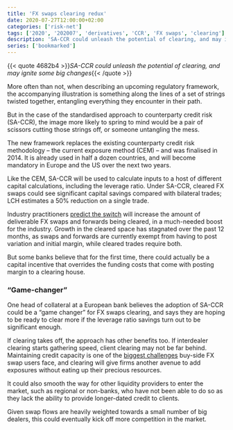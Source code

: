 ```yaml
---
title: 'FX swaps clearing redux'
date: 2020-07-27T12:00:00+02:00
categories: ['risk-net']
tags: ['2020', '202007', 'derivatives', 'CCR', 'FX swaps', 'clearing']
description: 'SA-CCR could unleash the potential of clearing, and may ignite some big changes'
series: ['bookmarked']
---
```


{{< quote 4682b4 >}}_SA-CCR could unleash the potential of clearing, and may ignite some big changes_{{< /quote >}}

More often than not, when describing an upcoming regulatory framework, the accompanying illustration is something along the lines of a set of strings twisted together, entangling everything they encounter in their path.

But in the case of the standardised approach to counterparty credit risk (SA-CCR), the image more likely to spring to mind would be a pair of scissors cutting those strings off, or someone untangling the mess.

The new framework replaces the existing counterparty credit risk methodology – the current exposure method (CEM) – and was finalised in 2014. It is already used in half a dozen countries, and will become mandatory in Europe and the US over the next two years.

Like the CEM, SA-CCR will be used to calculate inputs to a host of different capital calculations, including the leverage ratio. Under SA-CCR, cleared FX swaps could see significant capital savings compared with bilateral trades; LCH estimates a 50% reduction on a single trade.

Industry practitioners [predict the switch](https://www.risk.net/derivatives/7652411/sa-ccr-adoption-may-spur-wider-fx-swaps-clearing) will increase the amount of deliverable FX swaps and forwards being cleared, in a much-needed boost for the industry. Growth in the cleared space has stagnated over the past 12 months, as swaps and forwards are currently exempt from having to post variation and initial margin, while cleared trades require both.

But some banks believe that for the first time, there could actually be a capital incentive that overrides the funding costs that come with posting margin to a clearing house.

### “Game-changer”

One head of collateral at a European bank believes the adoption of SA-CCR could be a “game changer” for FX swaps clearing, and says they are hoping to be ready to clear more if the leverage ratio savings turn out to be significant enough.

If clearing takes off, the approach has other benefits too. If interdealer clearing starts gathering speed, client clearing may not be far behind. Maintaining credit capacity is one of the [biggest challenges](https://www.fx-markets.com/trading/7568716/fx-unlimited-how-eaton-vance-tackles-credit-constraints) buy-side FX swap users face, and clearing will give firms another avenue to add exposures without eating up their precious resources.

It could also smooth the way for other liquidity providers to enter the market, such as regional or non-banks, who have not been able to do so as they lack the ability to provide longer-dated credit to clients.

Given swap flows are heavily weighted towards a small number of big dealers, this could eventually kick off more competition in the market.

